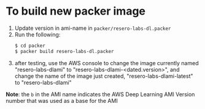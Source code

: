 # To build new packer image

1. Update version in ami-name in `packer/resero-labs-dl.packer`
2. Run the following: 
    ```bash
    $ cd packer
    $ packer build resero-labs-dl.packer
    ```
3. after testing, use the AWS console to change the image currently named "resero-labs-dlami" to
"resero-labs-dlami-<dated.version>", and change the name of the image just created, 
"resero-labs-dlami-latest" to "resero-labs-dlami"

**Note**: the `b` in the AMI name indicates the AWS Deep Learning AMI Version number that was used
as a base for the AMI 